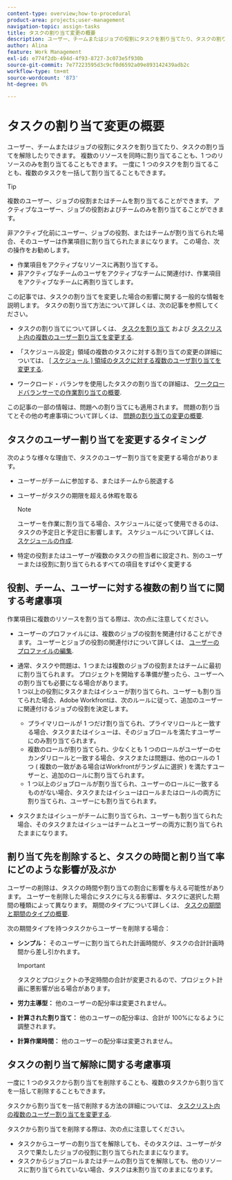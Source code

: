 ```yaml
---
content-type: overview;how-to-procedural
product-area: projects;user-management
navigation-topic: assign-tasks
title: タスクの割り当て変更の概要
description: ユーザー、チームまたはジョブの役割にタスクを割り当てたり、タスクの割り当てを解除したりできます。 複数のリソースを同時に割り当てることも、1 つのリソースのみを割り当てることもできます。 一度に 1 つのタスクを割り当てることも、複数のタスクを一括して割り当てることもできます。
author: Alina
feature: Work Management
exl-id: e774f2db-494d-4f93-8727-3c073e5f930b
source-git-commit: 7e77223595d3c9cf0d6592a09e893142439adb2c
workflow-type: tm+mt
source-wordcount: '873'
ht-degree: 0%

---
```


# タスクの割り当て変更の概要

ユーザー、チームまたはジョブの役割にタスクを割り当てたり、タスクの割り当てを解除したりできます。 複数のリソースを同時に割り当てることも、1 つのリソースのみを割り当てることもできます。 一度に 1 つのタスクを割り当てることも、複数のタスクを一括して割り当てることもできます。

>[!TIP]
>
>複数のユーザー、ジョブの役割またはチームを割り当てることができます。 アクティブなユーザー、ジョブの役割およびチームのみを割り当てることができます。
>
>非アクティブ化前にユーザー、ジョブの役割、またはチームが割り当てられた場合、そのユーザーは作業項目に割り当てられたままになります。 この場合、次の操作をお勧めします。
>
>* 作業項目をアクティブなリソースに再割り当てする。
>* 非アクティブなチームのユーザをアクティブなチームに関連付け、作業項目をアクティブなチームに再割り当てします。
>


この記事では、タスクの割り当てを変更した場合の影響に関する一般的な情報を説明します。 タスクの割り当て方法について詳しくは、次の記事を参照してください。

* タスクの割り当てについて詳しくは、 [タスクを割り当て](../../../manage-work/tasks/assign-tasks/assign-tasks.md) および [タスクリスト内の複数のユーザー割り当てを変更する](../../../manage-work/tasks/assign-tasks/modify-multiple-assignments-in-task-list.md).

* 「スケジュール設定」領域の複数のタスクに対する割り当ての変更の詳細については、 [[ スケジュール ] 領域のタスクに対する複数のユーザ割り当てを変更する](../../../resource-mgmt/resource-scheduling/modify-multipl-assignments-scheduling-areas.md).
* ワークロード・バランサを使用したタスクの割り当ての詳細は、 [ワークロードバランサーでの作業割り当ての概要](../../../resource-mgmt/workload-balancer/assign-work-in-workload-balancer.md).

この記事の一部の情報は、問題への割り当てにも適用されます。 問題の割り当てとその他の考慮事項について詳しくは、 [問題の割り当ての変更の概要](../../../manage-work/issues/manage-issues/modify-issue-assignments-overview.md).

## タスクのユーザー割り当てを変更するタイミング

次のような様々な理由で、タスクのユーザー割り当てを変更する場合があります。

* ユーザーがチームに参加する、またはチームから脱退する
* ユーザーがタスクの期限を超える休暇を取る

   >[!NOTE]
   >
   >ユーザーを作業に割り当てる場合、スケジュールに従って使用できるのは、タスクの予定日と予定日に影響します。 スケジュールについて詳しくは、 [スケジュールの作成](../../../administration-and-setup/set-up-workfront/configure-timesheets-schedules/create-schedules.md).

* 特定の役割またはユーザーが複数のタスクの担当者に設定され、別のユーザーまたは役割に割り当てられるすべての項目をすばやく変更する

## 役割、チーム、ユーザーに対する複数の割り当てに関する考慮事項

作業項目に複数のリソースを割り当てる際は、次の点に注意してください。

* ユーザーのプロファイルには、複数のジョブの役割を関連付けることができます。 ユーザーとジョブの役割の関連付けについて詳しくは、 [ユーザーのプロファイルの編集](../../../administration-and-setup/add-users/create-and-manage-users/edit-a-users-profile.md).

* 通常、タスクや問題は、1 つまたは複数のジョブの役割またはチームに最初に割り当てられます。 プロジェクトを開始する準備が整ったら、ユーザーへの割り当ても必要になる場合があります。\
   1 つ以上の役割にタスクまたはイシューが割り当てられ、ユーザーも割り当てられた場合、Adobe Workfrontは、次のルールに従って、追加のユーザーに関連付けるジョブの役割を決定します。

   * プライマリロールが 1 つだけ割り当てられ、プライマリロールと一致する場合、タスクまたはイシューは、そのジョブロールを満たすユーザーにのみ割り当てられます。
   * 複数のロールが割り当てられ、少なくとも 1 つのロールがユーザーのセカンダリロールと一致する場合、タスクまたは問題は、他のロールの 1 つ ( 複数の一致がある場合はWorkfrontがランダムに選択 ) を満たすユーザーと、追加のロールに割り当てられます。
   * 1 つ以上のジョブロールが割り当てられ、ユーザーのロールに一致するものがない場合、タスクまたはイシューはロールまたはロールの両方に割り当てられ、ユーザーにも割り当てられます。

* タスクまたはイシューがチームに割り当てられ、ユーザーも割り当てられた場合、そのタスクまたはイシューはチームとユーザーの両方に割り当てられたままになります。

## 割り当て先を削除すると、タスクの時間と割り当て率にどのような影響が及ぶか

ユーザーの削除は、タスクの時間や割り当ての割合に影響を与える可能性があります。 ユーザーを削除した場合にタスクに与える影響は、タスクに選択した期間の種類によって異なります。 期間のタイプについて詳しくは、 [タスクの期間と期間のタイプの概要](../../../manage-work/tasks/taskdurtn/task-duration-and-duration-type.md).

次の期間タイプを持つタスクからユーザーを削除する場合：

* **シンプル：** そのユーザーに割り当てられた計画時間が、タスクの合計計画時間から差し引かれます。

   >[!IMPORTANT]
   >
   >タスクとプロジェクトの予定時間の合計が変更されるので、プロジェクト計画に悪影響が出る場合があります。

* **労力主導型：** 他のユーザーの配分率は変更されません。
* **計算された割り当て：** 他のユーザーの配分率は、合計が 100%になるように調整されます。
* **計算作業時間：** 他のユーザーの配分率は変更されません。

## タスクの割り当て解除に関する考慮事項

一度に 1 つのタスクから割り当てを削除することも、複数のタスクから割り当てを一括して削除することもできます。

タスクから割り当てを一括で削除する方法の詳細については、 [タスクリスト内の複数のユーザー割り当てを変更する](../../../manage-work/tasks/assign-tasks/modify-multiple-assignments-in-task-list.md).

タスクから割り当てを削除する際は、次の点に注意してください。

* タスクからユーザーの割り当てを解除しても、そのタスクは、ユーザーがタスクで果たしたジョブの役割に割り当てられたままになります。
* タスクからジョブロールまたはチームの割り当てを解除しても、他のリソースに割り当てられていない場合、タスクは未割り当てのままになります。
